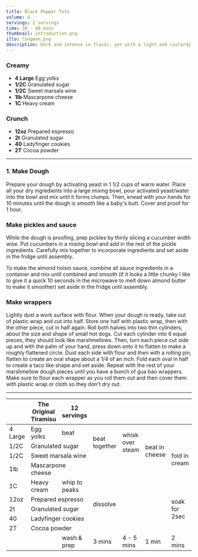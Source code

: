 ```yaml
---
title: Black Pepper Tofu
volume: 4
servings: 2 servings
time: 30 - 40 mins
thumbnail: introduction.png
illo: longman.png
description: Dark and intense in flavor, yet with a light and custardy texture, a chocolate soufflé is an eternal showstopper of a dessert. To get that intense chocolate flavor, this version uses a base of melted butter and chocolate without any starch.
---
```


### Creamy
* **4 Large** Egg yolks
* **1/2C** Granulated sugar
* **1/2C** Sweet marsala wine
* **1lb** Mascarpone cheese
* **1C** Heavy cream

### Crunch
* **12oz** Prepared espresso
* **2t** Granulated sugar
* **40** Ladyfinger cookies
* **2T** Cocoa powder

---

### 1. Make Dough
Prepare your dough by activating yeast in 1 1/2 cups of warm water. Place all your dry ingredients into a large mixing bowl, pour activated yeast/water into the bowl and mix until it forms clumps. Then, knead with your hands for 10 minutes until the dough is smooth like a baby's butt. Cover and proof for 1 hour.

### Make pickles and sauce
While the dough is proofing, prep pickles by thinly slicing a cucumber width wise. Put cucumbers in a mixing bowl and add in the rest of the pickle ingredients. Carefully mix together to incorporate ingredients and set aside in the fridge until assembly.

To make the almond hoisin sauce, combine all sauce ingredients in a container and mix until combined and smooth (if it looks a little chunky I like to give it a quick 10 seconds in the microwave to melt down almond butter to make it smoother) set aside in the fridge until assembly. 

### Make wrappers
Lightly dust a work surface with flour. When your dough is ready, take out of plastic wrap and cut into half. Store one half with plastic wrap, then with the other piece, cut in half again. Roll both halves into two thin cylinders, about the size and shape of small hot dogs. Cut each cylinder into 6 equal pieces, they should look like marshmellows. Then, turn each piece cut side up and with the palm of your hand, press down onto it to flatten to make a roughly flattened circle. Dust each side with flour and then with a rolling pin, flatten to create an oval shape about a 1/4 of an inch. Fold each oval in half to create a taco like shape and set aside. Repeat with the rest of your marshmellow dough pieces until you have a bunch of gua bao wrappers. Make sure to flour each wrapper as you roll them out and then cover them with plastic wrap or cloth so they don't dry out.

---

<table>
<thead>
  <tr>
    <th></th>
    <th>The Original Tiramisu</th>
    <th>12 servings</th>
    <th></th>
    <th></th>
    <th></th>
    <th></th>
    <th></th>
    <th></th>
    <th>30 mins + 4 hrs</th>
  </tr>
</thead>
<tbody>
  <tr>
    <td>4 Large</td>
    <td>Egg yolks</td>
    <td>beat</td>
    <td rowspan="3">beat together</td>
    <td rowspan="3">whisk over steam</td>
    <td rowspan="4">beat in cheese</td>
    <td rowspan="5">fold in cream</td>
    <td rowspan="8">assemble together</td>
    <td rowspan="9">sift cocoa onto rest</td>
    <td rowspan="9">refridgerate dish</td>
  </tr>
  <tr>
    <td>1/2C</td>
    <td colspan="2">Granulated sugar</td>
  </tr>
  <tr>
    <td>1/2C</td>
    <td colspan="2">Sweet marsala wine</td>
  </tr>
  <tr>
    <td>1lb</td>
    <td colspan="2">Mascarpone cheese</td>
    <td colspan="2"></td>
  </tr>
  <tr>
    <td>1C</td>
    <td>Heavy cream</td>
    <td>whip to peaks</td>
    <td colspan="3"></td>
  </tr>
  <tr>
    <td>12oz</td>
    <td colspan="2">Prepared espresso</td>
    <td rowspan="2">dissolve</td>
    <td colspan="2" rowspan="2"></td>
    <td rowspan="3">soak for 2sec</td>
  </tr>
  <tr>
    <td>2t</td>
    <td colspan="2">Granulated sugar</td>
  </tr>
  <tr>
    <td>40</td>
    <td colspan="2">Ladyfinger cookies</td>
    <td colspan="3"></td>
  </tr>
  <tr>
    <td>2T</td>
    <td colspan="2">Cocoa powder</td>
    <td colspan="5"></td>
  </tr>
  <tr>
    <td></td>
    <td></td>
    <td>wash &amp; prep</td>
    <td>3 mins</td>
    <td>4 - 5 mins</td>
    <td>1 min</td>
    <td>2 mins</td>
    <td>5 - 10 mins</td>
    <td>1 min</td>
    <td>4 hrs</td>
  </tr>
</tbody>
</table>
